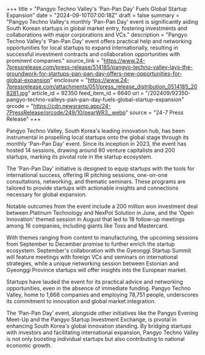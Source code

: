 +++
title = "Pangyo Techno Valley's 'Pan-Pan Day' Fuels Global Startup Expansion"
date = "2024-09-10T07:00:18Z"
draft = false
summary = "Pangyo Techno Valley's monthly 'Pan-Pan Day' event is significantly aiding South Korean startups in global market entry, fostering investments and collaborations with major corporations and VCs."
description = "Pangyo Techno Valley's 'Pan-Pan Day' event offers practical help and networking opportunities for local startups to expand internationally, resulting in successful investment contracts and collaboration opportunities with prominent companies."
source_link = "https://www.24-7pressrelease.com/press-release/514185/pangyo-techno-valley-lays-the-groundwork-for-startups-pan-pan-day-offers-new-opportunities-for-global-expansion"
enclosure = "https://www.24-7pressrelease.com/attachments/051/press_release_distribution_0514185_208281.jpg"
article_id = 92350
feed_item_id = 6640
url = "/202409/92350-pangyo-techno-valleys-pan-pan-day-fuels-global-startup-expansion"
qrcode = "https://cdn.newsramp.app/24-7PressRelease/qrcode/249/10/pearWR3_.webp"
source = "24-7 Press Release"
+++

<p>Pangyo Techno Valley, South Korea's leading innovation hub, has been instrumental in propelling local startups onto the global stage through its monthly 'Pan-Pan Day' event. Since its inception in 2023, the event has hosted 14 sessions, drawing around 80 venture capitalists and 200 startups, marking its pivotal role in the startup ecosystem.</p><p>The 'Pan-Pan Day' initiative is designed to equip startups with the tools for international success, offering IR pitching sessions, one-on-one consultations, networking, and thematic seminars. These programs are tailored to provide startups with actionable insights and connections necessary for global expansion.</p><p>Notable outcomes from the event include a 200 million won investment deal between Platinum Technology and NexPot Solution in June, and the 'Open Innovation' themed session in August that led to 18 follow-up meetings among 16 companies, including giants like Toss and Mastercard.</p><p>With themes ranging from content to manufacturing, the upcoming sessions from September to December promise to further enrich the startup ecosystem. September's collaboration with the Gyeonggi Startup Summit will feature meetings with foreign VCs and seminars on international strategies, while a unique networking session between Estonian and Gyeonggi Province startups will offer insights into the European market.</p><p>Startups have lauded the event for its practical advice and networking opportunities, even in the absence of immediate funding. Pangyo Techno Valley, home to 1,666 companies and employing 78,751 people, underscores its commitment to innovation and global market integration.</p><p>The 'Pan-Pan Day' event, alongside other initiatives like the Pangyo Evening Meet-Up and the Pangyo Startup Investment Exchange, is pivotal in enhancing South Korea's global innovation standing. By bridging startups with investors and facilitating international expansion, Pangyo Techno Valley is not only boosting individual startups but also contributing to national economic growth.</p>